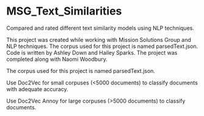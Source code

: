 # MSG_Text_Similarities
Compared and rated different text similarity models using NLP techniques. 

This project was created while working with Mission Solutions Group and NLP techniques. The corpus used for this project is named parsedText.json. Code is written by Ashley Down and Hailey Sparks. The project was completed along with Naomi Woodbury. 

The corpus used for this project is named parsedText.json.

Use Doc2Vec for small corpuses (<5000 documents) to classify documents with adequate accuracy.

Use Doc2Vec Annoy for large corpuses (>5000 documents) to classify documents.

